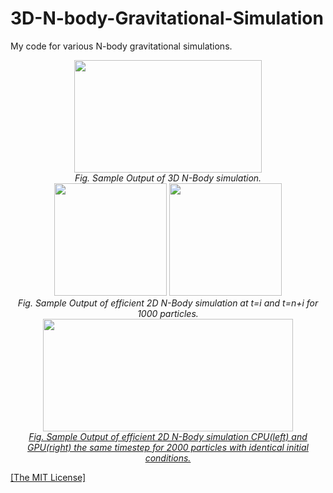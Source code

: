 <h1>3D-N-body-Gravitational-Simulation</h1>
<p>My code for various N-body gravitational simulations.</p>

<p align="center">
    <img width="300" height="180" src="https://github.com/AgamChopra/3D-N-body-Gravatational-Simulation/blob/main/sample_screenshot.jpg">
    <br><i>Fig. Sample Output of 3D N-Body simulation.</i><br>
    <img width="180" height="180" src="https://github.com/AgamChopra/3D-N-body-Gravatational-Simulation/blob/main/sample_screenshot_2d_efficient.jpg">
    <img width="180" height="180" src="https://github.com/AgamChopra/3D-N-body-Gravatational-Simulation/blob/main/sample_screenshot_2d_efficient_t.jpg">
    <br><i>Fig. Sample Output of efficient 2D N-Body simulation at t=i and t=n+i for 1000 particles.</i><br>
    <a href="https://youtu.be/QOt2OzkGj1A" target="blank"><img width="400" height="180" src="https://github.com/AgamChopra/3D-N-body-Gravatational-Simulation/blob/main/2d_efficient_cp-numpy_vs_cuda-torch.jpg">
    <br><i>Fig. Sample Output of efficient 2D N-Body simulation CPU(left) and GPU(right) the same timestep for 2000 particles with identical initial conditions.</i></a>
</p>

<p><a href="https://raw.githubusercontent.com/AgamChopra/3D-N-body-Gravatational-Simulation/main/LICENSE" target="blank">[The MIT License]</a></p>
